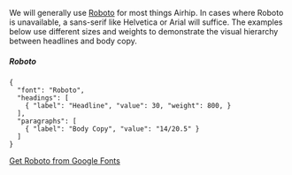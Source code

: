 We will generally use [Roboto](https://fonts.google.com/specimen/Roboto) for most things Airhip. In cases where Roboto is unavailable, a sans-serif like Helvetica or Arial will suffice. The examples below use different sizes and weights to demonstrate the visual hierarchy between headlines and body copy.

##### Roboto

```type
{
  "font": "Roboto",
  "headings": [
    { "label": "Headline", "value": 30, "weight": 800, }
  ],
  "paragraphs": [
    { "label": "Body Copy", "value": "14/20.5" }
  ]
}
```

[Get Roboto from Google Fonts](https://fonts.google.com/specimen/Roboto)